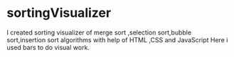 # sortingVisualizer
I created sorting visualizer of merge sort ,selection sort,bubble sort,insertion sort algorithms with help of HTML ,CSS and JavaScript
Here i used bars to do visual work.
